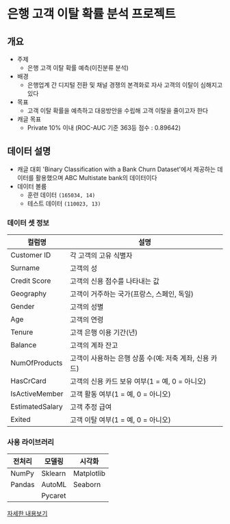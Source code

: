 # 은행 고객 이탈 확률 분석 프로젝트


## 개요
- 주제
    - 은행 고객 이탈 확률 예측(이진분류 분석)
- 배경
    - 은행업계 간 디지털 전환 및 채널 경쟁의 본격화로 자사 고객의 이탈이 심해지고 있다
- 목표
    - 고객 이탈 확률을 예측하고 대응방안을 수립해 고객 이탈을 줄이고자 한다
- 캐글 목표
    - Private 10% 이내 (ROC-AUC 기준 363등 점수 : 0.89642)


## 데이터 설명
- 캐글 대회 'Binary Classification with a Bank Churn Dataset'에서 제공하는 데이터를 활용했으며 ABC Multistate bank의 데이터이다
- 데이터 볼륨
  - 훈련 데이터 `(165034, 14)`
  - 테스트 데이터 `(110023, 13)`
    
### 데이터 셋 정보
|컬럼명|설명|
|-|-|
|Customer ID|각 고객의 고유 식별자|
|Surname|고객의 성|
|Credit Score|고객의 신용 점수를 나타내는 값|
|Geography|고객이 거주하는 국가(프랑스, 스페인, 독일)|
|Gender|고객의 성별|
|Age|고객의 연령|
|Tenure|고객 은행 이용 기간(년)|
|Balance|고객의 계좌 잔고|
|NumOfProducts|고객이 사용하는 은행 상품 수(예: 저축 계좌, 신용 카드)|
|HasCrCard|고객의 신용 카드 보유 여부(1 = 예, 0 = 아니오)|
|IsActiveMember|고객 활동 여부(1 = 예, 0 = 아니오)|
|EstimatedSalary|고객 추정 급여|
|Exited	|고객 이탈 여부(1 = 예, 0 = 아니오)|

### 사용 라이브러리
|전처리|모델링|시각화|
|-|-|-|
|NumPy|Sklearn|Matplotlib|
|Pandas|AutoML|Seaborn|
||Pycaret||


[자세한 내용보기](https://www.notion.so/96fdf01dd0b94c8dbc07e11e93850aa5)
